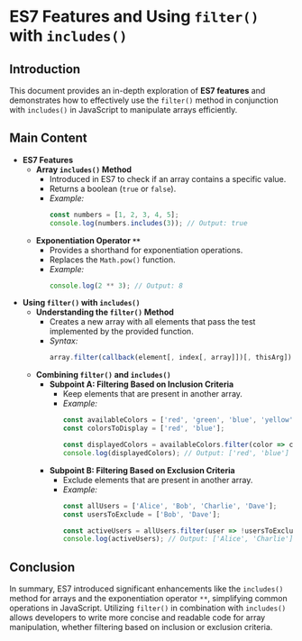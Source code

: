# ES7 Features and Using `filter()` with `includes()`

## Introduction

This document provides an in-depth exploration of **ES7 features** and demonstrates how to effectively use the `filter()` method in conjunction with `includes()` in JavaScript to manipulate arrays efficiently.

## Main Content

- **ES7 Features**
  - **Array `includes()` Method**
    - Introduced in ES7 to check if an array contains a specific value.
    - Returns a boolean (`true` or `false`).
    - *Example:*
      ```javascript
      const numbers = [1, 2, 3, 4, 5];
      console.log(numbers.includes(3)); // Output: true
      ```
  - **Exponentiation Operator `**`**
    - Provides a shorthand for exponentiation operations.
    - Replaces the `Math.pow()` function.
    - *Example:*
      ```javascript
      console.log(2 ** 3); // Output: 8
      ```
- **Using `filter()` with `includes()`**
  - **Understanding the `filter()` Method**
    - Creates a new array with all elements that pass the test implemented by the provided function.
    - *Syntax:*
      ```javascript
      array.filter(callback(element[, index[, array]])[, thisArg])
      ```
  - **Combining `filter()` and `includes()`**
    - **Subpoint A: Filtering Based on Inclusion Criteria**
      - Keep elements that are present in another array.
      - *Example:*
        ```javascript
        const availableColors = ['red', 'green', 'blue', 'yellow'];
        const colorsToDisplay = ['red', 'blue'];
        
        const displayedColors = availableColors.filter(color => colorsToDisplay.includes(color));
        console.log(displayedColors); // Output: ['red', 'blue']
        ```
    - **Subpoint B: Filtering Based on Exclusion Criteria**
      - Exclude elements that are present in another array.
      - *Example:*
        ```javascript
        const allUsers = ['Alice', 'Bob', 'Charlie', 'Dave'];
        const usersToExclude = ['Bob', 'Dave'];
        
        const activeUsers = allUsers.filter(user => !usersToExclude.includes(user));
        console.log(activeUsers); // Output: ['Alice', 'Charlie']
        ```

## Conclusion

In summary, ES7 introduced significant enhancements like the `includes()` method for arrays and the exponentiation operator `**`, simplifying common operations in JavaScript. Utilizing `filter()` in combination with `includes()` allows developers to write more concise and readable code for array manipulation, whether filtering based on inclusion or exclusion criteria.
